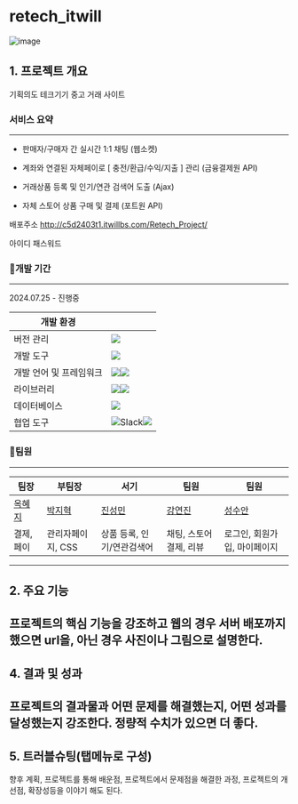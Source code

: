 # retech_itwill
![image](https://github.com/user-attachments/assets/c8de63de-e621-44be-af84-0d0dc46f9050)

## 1. 프로젝트 개요
기획의도
테크기기 중고 거래 사이트

### 서비스 요약
----------------
- 판매자/구매자 간 실시간 1:1 채팅 (웹소켓)

- 계좌와 연결된 자체페이로 [ 충전/환급/수익/지출 ] 관리 (금융결제원 API)

- 거래상품 등록 및 인기/연관 검색어 도출 (Ajax)

- 자체 스토어 상품 구매 및 결제 (포트원 API)


배포주소
http://c5d2403t1.itwillbs.com/Retech_Project/

아이디
패스워드


### 📅개발 기간
----------------
2024.07.25 - 진행중

|개발 환경||
|------|---|
|버전 관리|<img src="https://img.shields.io/badge/GitHub-181717?style=flat-square&logo=GitHub&logoColor=white"/>|
|개발 도구|<img src="https://img.shields.io/badge/Eclipse-2C2255?style=for-the-badge&logo=Eclipse%20IDE&logoColor=white">|
|개발 언어 및 프레임워크|<img src="https://img.shields.io/badge/java-007396?style=flat-square&logo=java&logoColor=white"/><img src="https://img.shields.io/badge/Spring-6DB33F?style=flat-square&logo=Spring&logoColor=white"/>|
|라이브러리|<img src="https://img.shields.io/badge/jQuery-0769AD?style=flat-square&logo=jQuery&logoColor=white"/><img src="https://img.shields.io/badge/MyBatis-000000?style=for-the-badge&logo=MyBatis&logoColor=white">|
|데이터베이스|<img src="https://img.shields.io/badge/MySQL-4479A1?style=flat-square&logo=MySQL&logoColor=white"/>|
|협업 도구|<img alt="Slack" src="https://img.shields.io/badge/Slack-4A154B?style=for-the-badge&logo=slack&logoColor=white" /><img src="https://img.shields.io/badge/Google%20Sheets-34A853?style=for-the-badge&logo=google-sheets&logoColor=white"/>|

### 📅팀원
----------------
|팀장|부팀장|서기|팀원|팀원|
|------|---|---|---|---|
|[옥혜지](https://github.com/devok11)|[박지혁](https://github.com/royalcross)|[진성민](https://github.com/ns0304)|[강연진](https://github.com/yeonjinnk)|[성수안](https://github.com/ssa121600)|
|결제, 페이|관리자페이지, CSS|상품 등록, 인기/연관검색어|채팅, 스토어 결제, 리뷰|로그인, 회원가입, 마이페이지|

---------------------------------------------------------------------



## 2. 주요 기능
프로젝트의 핵심 기능을 강조하고 웹의 경우 서버 배포까지 했으면 url을, 아닌 경우 사진이나 그림으로 설명한다.
---------------------------------------------------------------------


## 4. 결과 및 성과
프로젝트의 결과물과 어떤 문제를 해결했는지, 어떤 성과를 달성했는지 강조한다. 정량적 수치가 있으면 더 좋다.
---------------------------------------------------------------------

## 5. 트러블슈팅(탭메뉴로 구성) 
향후 계획, 프로젝트를 통해 배운점, 프로젝트에서 문제점을 해결한 과정, 프로젝트의 개선점, 확장성등을 이야기 해도 된다.


